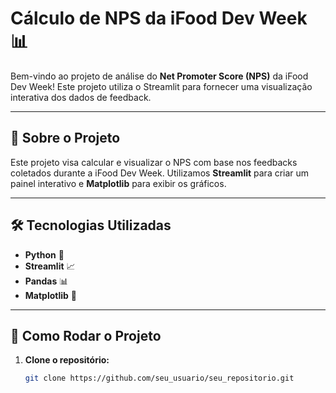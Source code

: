 # Cálculo de NPS da iFood Dev Week 📊

Bem-vindo ao projeto de análise do **Net Promoter Score (NPS)** da iFood Dev Week! Este projeto utiliza o Streamlit para fornecer uma visualização interativa dos dados de feedback.

---

## 🚀 **Sobre o Projeto**

Este projeto visa calcular e visualizar o NPS com base nos feedbacks coletados durante a iFood Dev Week. Utilizamos **Streamlit** para criar um painel interativo e **Matplotlib** para exibir os gráficos.

---

## 🛠️ **Tecnologias Utilizadas**

- **Python** 🐍
- **Streamlit** 📈
- **Pandas** 📊
- **Matplotlib** 🎨

---

## 📁 **Como Rodar o Projeto**

1. **Clone o repositório:**

   ```bash
   git clone https://github.com/seu_usuario/seu_repositorio.git
